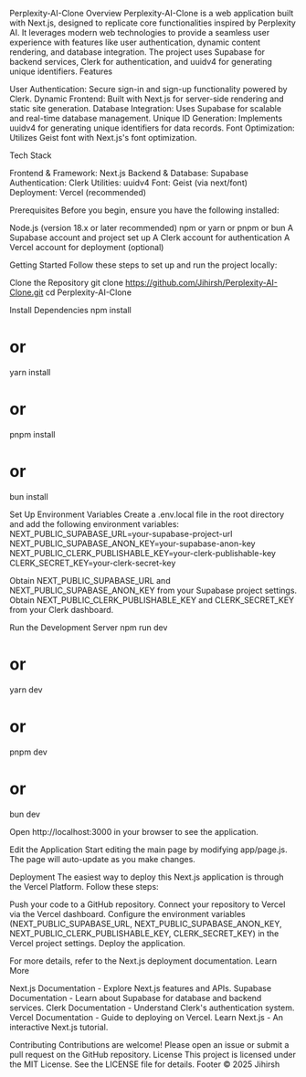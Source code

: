 Perplexity-AI-Clone
Overview
Perplexity-AI-Clone is a web application built with Next.js, designed to replicate core functionalities inspired by Perplexity AI. It leverages modern web technologies to provide a seamless user experience with features like user authentication, dynamic content rendering, and database integration. The project uses Supabase for backend services, Clerk for authentication, and uuidv4 for generating unique identifiers.
Features

User Authentication: Secure sign-in and sign-up functionality powered by Clerk.
Dynamic Frontend: Built with Next.js for server-side rendering and static site generation.
Database Integration: Uses Supabase for scalable and real-time database management.
Unique ID Generation: Implements uuidv4 for generating unique identifiers for data records.
Font Optimization: Utilizes Geist font with Next.js's font optimization.

Tech Stack

Frontend & Framework: Next.js
Backend & Database: Supabase
Authentication: Clerk
Utilities: uuidv4
Font: Geist (via next/font)
Deployment: Vercel (recommended)

Prerequisites
Before you begin, ensure you have the following installed:

Node.js (version 18.x or later recommended)
npm or yarn or pnpm or bun
A Supabase account and project set up
A Clerk account for authentication
A Vercel account for deployment (optional)

Getting Started
Follow these steps to set up and run the project locally:

Clone the Repository
git clone https://github.com/Jihirsh/Perplexity-AI-Clone.git
cd Perplexity-AI-Clone


Install Dependencies
npm install
# or
yarn install
# or
pnpm install
# or
bun install


Set Up Environment Variables
Create a .env.local file in the root directory and add the following environment variables:
NEXT_PUBLIC_SUPABASE_URL=your-supabase-project-url
NEXT_PUBLIC_SUPABASE_ANON_KEY=your-supabase-anon-key
NEXT_PUBLIC_CLERK_PUBLISHABLE_KEY=your-clerk-publishable-key
CLERK_SECRET_KEY=your-clerk-secret-key


Obtain NEXT_PUBLIC_SUPABASE_URL and NEXT_PUBLIC_SUPABASE_ANON_KEY from your Supabase project settings.
Obtain NEXT_PUBLIC_CLERK_PUBLISHABLE_KEY and CLERK_SECRET_KEY from your Clerk dashboard.


Run the Development Server
npm run dev
# or
yarn dev
# or
pnpm dev
# or
bun dev

Open http://localhost:3000 in your browser to see the application.

Edit the Application
Start editing the main page by modifying app/page.js. The page will auto-update as you make changes.


Deployment
The easiest way to deploy this Next.js application is through the Vercel Platform. Follow these steps:

Push your code to a GitHub repository.
Connect your repository to Vercel via the Vercel dashboard.
Configure the environment variables (NEXT_PUBLIC_SUPABASE_URL, NEXT_PUBLIC_SUPABASE_ANON_KEY, NEXT_PUBLIC_CLERK_PUBLISHABLE_KEY, CLERK_SECRET_KEY) in the Vercel project settings.
Deploy the application.

For more details, refer to the Next.js deployment documentation.
Learn More

Next.js Documentation - Explore Next.js features and APIs.
Supabase Documentation - Learn about Supabase for database and backend services.
Clerk Documentation - Understand Clerk's authentication system.
Vercel Documentation - Guide to deploying on Vercel.
Learn Next.js - An interactive Next.js tutorial.

Contributing
Contributions are welcome! Please open an issue or submit a pull request on the GitHub repository.
License
This project is licensed under the MIT License. See the LICENSE file for details.
Footer
© 2025 Jihirsh